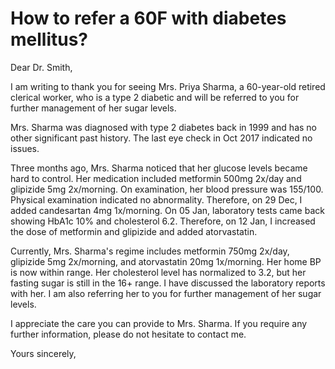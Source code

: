 # How to refer a 60F with diabetes mellitus?

Dear Dr. Smith,

I am writing to thank you for seeing Mrs. Priya Sharma, a 60-year-old retired clerical worker, who is a type 2 diabetic and will be referred to you for further management of her sugar levels.

Mrs. Sharma was diagnosed with type 2 diabetes back in 1999 and has no other significant past history. The last eye check in Oct 2017 indicated no issues.

Three months ago, Mrs. Sharma noticed that her glucose levels became hard to control. Her medication included metformin 500mg 2x/day and glipizide 5mg 2x/morning. On examination, her blood pressure was 155/100. Physical examination indicated no abnormality. Therefore, on 29 Dec, I added candesartan 4mg 1x/morning. On 05 Jan, laboratory tests came back showing HbA1c 10% and cholesterol 6.2. Therefore, on 12 Jan, I increased the dose of metformin and glipizide and added atorvastatin.

Currently, Mrs. Sharma's regime includes metformin 750mg 2x/day, glipizide 5mg 2x/morning, and atorvastatin 20mg 1x/morning. Her home BP is now within range. Her cholesterol level has normalized to 3.2, but her fasting sugar is still in the 16+ range. I have discussed the laboratory reports with her. I am also referring her to you for further management of her sugar levels.

I appreciate the care you can provide to Mrs. Sharma. If you require any further information, please do not hesitate to contact me.

Yours sincerely,
